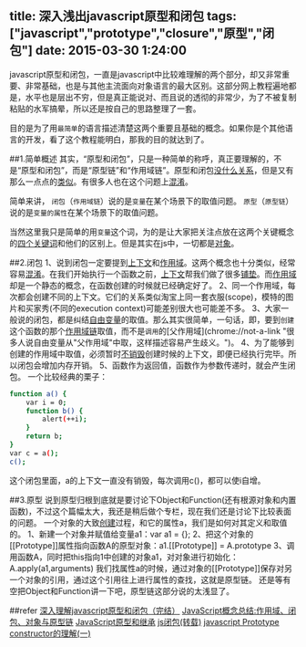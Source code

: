 title: 深入浅出javascript原型和闭包
tags: ["javascript","prototype","closure","原型","闭包"]
date: 2015-03-30 1:24:00
---
javascript原型和闭包，一直是javascript中比较难理解的两个部分，却又非常重要、非常基础，也是与其他主流面向对象语言的最大区别。这部分网上教程遍地都是，水平也是层出不穷，但是真正能说对、而且说的透彻的非常少，为了不被复制粘贴的水军搞晕，所以还是按自己的思路整理了一套。

<!-- more -->

目的是为了用`最简单`的语言描述清楚这两个重要且基础的概念。如果你是个其他语言的开发，看了这个教程能明白，那我的目的就达到了。


##1.简单概述
其实，“原型和闭包”，只是一种简单的称呼，真正要理解的，不是“原型和闭包”，而是“原型链”和“作用域链”。原型和闭包[没什么关系](chrome://not-a-link "是因为他们说的不是一件事情")，但是又有那么一点点的[类似](chrome://not-a-link "是因为他们都是取值问题，在哪里取的问题。还有为了解释他们，引入的两个概念都有“链”一说，类似树形结构查找父节点")。有很多人也在这个问题上[混淆](http://stackoverflow.com/questions/27434357/scope-chain-look-up-vs-prototype-look-up-which-is-when)。

简单来讲，
`闭包`（`作用域链`）说的是`变量`在某个场景下的取值问题。
`原型`（`原型链`）说的是`变量的属性`在某个场景下的取值问题。

当然这里我只是简单的用`变量`这个词，为的是让大家把关注点放在这两个关键概念的[四个关键词](chrome://not-a-link "闭包->作用域链 & 原型->原型链")和他们的区别上。但是其实在js中，一切都是[对象](chrome://not-a-link "这里还有Object和Function的关系，稍后讨论")。

##2.闭包
1、说到闭包一定要提到[上下文](chrome://not-a-link "执行上下文环境(execution context)，简称上下文，在执行的时候才确定。")和[作用域](chrome://not-a-link "作用域(scope)，函数创建时就确定了。")。这两个概念也十分类似，经常容易[混淆](chrome://not-a-link "作用域是静态的，上下文是动态的。")。在我们开始执行一个函数之前，[上下文](chrome://not-a-link "执行上下文环境(execution context)，简称上下文，在执行的时候才确定。")帮我们做了很多[铺垫](chrome://not-a-link "比如变量(函数表达式)的声明为undefined、赋值this、函数声明的赋值等等")。而[作用域](chrome://not-a-link "还包括作用域链")却是一个静态的概念，在函数创建的时候就已经确定好了。
2、同一个作用域，每次都会创建不同的上下文。它们的关系类似淘宝上同一套衣服(scope)，模特的图片和买家秀(不同的execution context)可能差别很大也可能差不多。
3、大家一般说的闭包，都是纠结[自由变量](chrome://not-a-link "在A作用域中使用的变量x，却没有在A作用域中声明（即在其他作用域中声明的），对于A作用域来说，x就是一个自由变量")的取值。那么其实很简单，一句话，即，要到`创建`这个函数的那个[作用域链](chrome://not-a-link "函数嵌套则产生作用域链，最里面的作用域如果找不到，可以到父一层的作用域取，其实在执行的时候这里应该是被保留的压栈的上下文")取值，而不是`调用`的[父作用域](chrome://not-a-link "很多人说自由变量从"父作用域"中取，这样描述容易产生歧义。")。
4、为了能够到创建的作用域中取值，必须暂时[不销毁](chrome://not-a-link "一般来说执行完毕后，gc会去销毁这部分内存")创建时候的上下文，即便已经执行完毕。所以闭包会增加内存开销。
5、函数作为返回值，函数作为参数传递时，就会产生闭包。
一个比较经典的栗子：
``` bash
function a() { 
    var i = 0; 
    function b() { 
        alert(++i); 
    } 
    return b; 
} 
var c = a(); 
c(); 
```
这个闭包里面，a的上下文一直没有销毁，每次调用c()，都可以使i自增。

##3.原型
说到原型归根到底就是要讨论下Object和Function(还有根源对象和内置函数)，不过这个篇幅太大，我还是稍后做个专栏，现在我们还是讨论下比较表面的问题。
一个对象的大致[创建](chrome://not-a-link "这里指的是用new")过程，和它的属性a，我们是如何对其定义和取值的。
1、新建一个对象并赋值给变量a1：var a1 = {};
2、把这个对象的[[Prototype]]属性指向函数A的原型对象：a1.[[Prototype]] = A.prototype
3、调用函数A，同时把this指向1中创建的对象a1，对对象进行初始化：A.apply(a1,arguments)
我们找属性a的时候，通过对象的[[Prototype]]保存对另一个对象的引用，通过这个引用往上进行属性的查找，这就是原型链。
还是等有空把Object和Function讲一下吧，原型链这部分说的太浅显了。

##refer
[深入理解javascript原型和闭包（完结）](http://www.cnblogs.com/wangfupeng1988/p/3977924.html)
[JavaScript概念总结:作用域、闭包、对象与原型链](http://blog.csdn.net/zzulp/article/details/8144520)
[JavaScript原型和继承](http://blog.jobbole.com/19795/)
[js闭包(转载)](http://www.cnblogs.com/zhjjNo1/archive/2011/02/12/1951905.html)
[javascript Prototype constructor的理解(一)](http://blog.csdn.net/chunqiuwei/article/details/22092551)